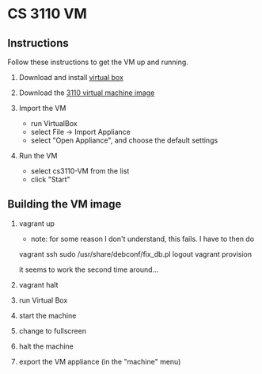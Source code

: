 # CS 3110 VM #

## Instructions ##
Follow these instructions to get the VM up and running.

1. Download and install [virtual box](https://www.virtualbox.org/wiki/Downloads)

2. Download the [3110 virtual machine image](https://www.dropbox.com/s/eyhumb5u2y2x6fw/cs3110-VM.ova)

3. Import the VM
    - run VirtualBox
    - select File -> Import Appliance
    - select "Open Appliance", and choose the default settings

4. Run the VM
    - select cs3110-VM from the list
    - click "Start"

## Building the VM image ##

1. vagrant up
   - note: for some reason I don't understand, this fails.  I have to then do

	vagrant ssh
	sudo /usr/share/debconf/fix_db.pl
	logout
	vagrant provision

     it seems to work the second time around...

2. vagrant halt
3. run Virtual Box
4. start the machine
5. change to fullscreen
6. halt the machine
7. export the VM appliance (in the "machine" menu)

